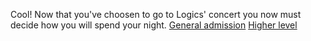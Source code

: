 Cool! Now that you've choosen to go to Logics' concert you now must decide how you will spend your night.
[General admission](general-admission)
[Higher level](hihher-level)